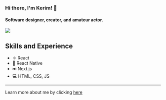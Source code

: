 ### Hi there, I'm Kerim! 👋

#### Software designer, creator, and amateur actor.

<picture>
  <source
    srcset="https://github-readme-stats.vercel.app/api?username=berdimyradov&show_icons=true&rank_icon=github&theme=dark"
    media="(prefers-color-scheme: dark)"
  />
  <source
    srcset="https://github-readme-stats.vercel.app/api?username=berdimyradov&show_icons=true&rank_icon=github&theme=graywhite"
    media="(prefers-color-scheme: light), (prefers-color-scheme: no-preference)"
  />
  <img src="https://github-readme-stats.vercel.app/api?username=berdimyradov&show_icons=true&rank_icon=github" />
</picture>

## Skills and Experience
- ⚛  React
- 📱 React Native
- ⏭️  Next.js
- 💻 HTML, CSS, JS

---
Learn more about me by clicking [here](https://linktr.ee/berdimyradov)

